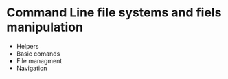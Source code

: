 # Command Line file systems and fiels manipulation

- Helpers 
- Basic comands
- File managment
- Navigation